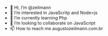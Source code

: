 - 👋 Hi, I’m @zeilmann
- 👀 I’m interested in JavaScritp and Node>js
- 🌱 I’m currently learning Php
- 💞️ I’m looking to collaborate on JavaScript
- 📫 How to reach me augustozeilmann.com.br

<!---
zeilmann/zeilmann is a ✨ special ✨ repository because its `README.md` (this file) appears on your GitHub profile.
You can click the Preview link to take a look at your changes.
--->
